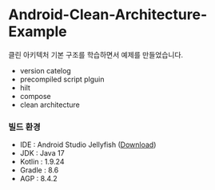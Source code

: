 # Android-Clean-Architecture-Example

클린 아키텍처 기본 구조를 학습하면서 예제를 만들었습니다.

- version catelog
- precompiled script plguin
- hilt
- compose
- clean architecture

### 빌드 환경

- IDE : Android Studio Jellyfish ([Download](https://developer.android.com/studio))
- JDK : Java 17
- Kotlin : 1.9.24
- Gradle : 8.6
- AGP : 8.4.2
